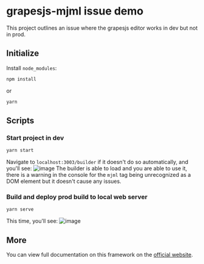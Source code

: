 # grapesjs-mjml issue demo

This project outlines an issue where the grapesjs editor works in dev but not in prod.

## Initialize

Install `node_modules`:

```bash
npm install
```

or

```bash
yarn
```

## Scripts

### Start project in dev

```bash
yarn start
```
Navigate to `localhost:3003/builder` if it doesn't do so automatically, and you'll see:
![image](https://user-images.githubusercontent.com/5238654/69081855-7e19fa00-0a04-11ea-9286-305bafd3d7eb.png)
The builder is able to load and you are able to use it, there is a warning in the console for the `mjml` tag being unrecognized as a DOM element but it doesn't cause any issues.


### Build and deploy prod build to local web server

```bash
yarn serve
```
This time, you'll see:
![image](https://user-images.githubusercontent.com/5238654/69082034-e963cc00-0a04-11ea-8622-8217bcfab5ba.png)

## More

You can view full documentation on this framework on the [official website](https://pro.ant.design).
